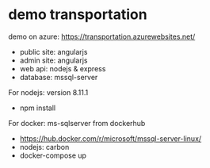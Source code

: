 # demo transportation 
demo on azure: https://transportation.azurewebsites.net/
- public site: angularjs
- admin site: angularjs
- web api: nodejs & express
- database: mssql-server

For nodejs: version 8.11.1 
- npm install

For docker: ms-sqlserver from dockerhub
- https://hub.docker.com/r/microsoft/mssql-server-linux/
- nodejs: carbon
- docker-compose up
